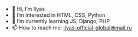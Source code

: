 - 👋 Hi, I’m Ilyas
- 👀 I’m interested in HTML, CSS, Python
- 🌱 I’m currently learning JS, Django, PHP
- 📫 How to reach me: ilyas-official-global@mail.ru


